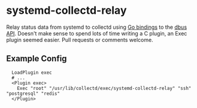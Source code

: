 # systemd-collectd-relay


Relay status data from systemd to collectd using [Go bindings](https://github.com/coreos/go-systemd) to the [dbus API](https://www.freedesktop.org/wiki/Software/systemd/dbus/).  Doesn't make sense to spend lots of time writing a C plugin, an Exec plugin seemed easier.  Pull requests or comments welcome.

## Example Config

```
  LoadPlugin exec
  # ...
  <Plugin exec>
    Exec "root" "/usr/lib/collectd/exec/systemd-collectd-relay" "ssh" "postgresql" "redis"
  </Plugin>
```
